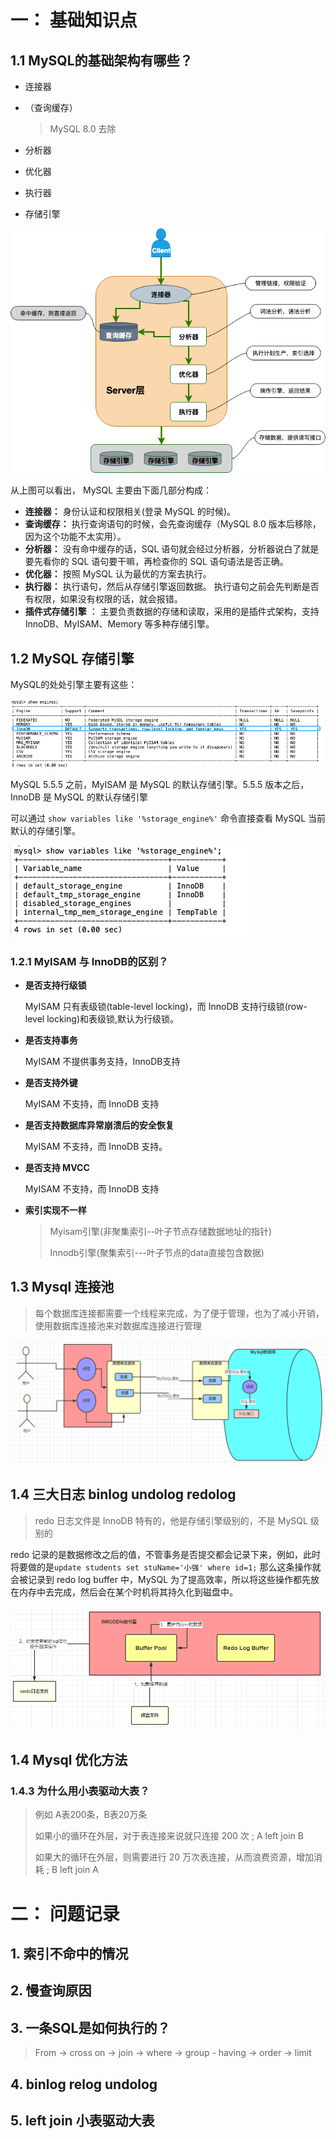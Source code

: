 # 一： 基础知识点

## 1.1 MySQL的基础架构有哪些？

- 连接器

- （查询缓存）

  > MySQL 8.0 去除

- 分析器

- 优化器

- 执行器

- 存储引擎

![13526879-3037b144ed09eb88.png](../images/13526879-3037b144ed09eb88.png)

从上图可以看出， MySQL 主要由下面几部分构成：

- **连接器：** 身份认证和权限相关(登录 MySQL 的时候)。
- **查询缓存：** 执行查询语句的时候，会先查询缓存（MySQL 8.0 版本后移除，因为这个功能不太实用）。
- **分析器：** 没有命中缓存的话，SQL 语句就会经过分析器，分析器说白了就是要先看你的 SQL 语句要干嘛，再检查你的 SQL 语句语法是否正确。
- **优化器：** 按照 MySQL 认为最优的方案去执行。
- **执行器：** 执行语句，然后从存储引擎返回数据。 执行语句之前会先判断是否有权限，如果没有权限的话，就会报错。
- **插件式存储引擎** ： 主要负责数据的存储和读取，采用的是插件式架构，支持 InnoDB、MyISAM、Memory 等多种存储引擎。

## 1.2 MySQL 存储引擎

MySQL的处处引擎主要有这些：

![image-20220510105408703.png](../images/image-20220510105408703.png)

MySQL 5.5.5 之前，MyISAM 是 MySQL 的默认存储引擎。5.5.5 版本之后，InnoDB 是 MySQL 的默认存储引擎

可以通过 `show variables like '%storage_engine%'` 命令直接查看 MySQL 当前默认的存储引擎。

![image-20220510105837786.png](../images/image-20220510105837786.png)

### 1.2.1 MyISAM 与 InnoDB的区别？

- **是否支持行级锁**

  MyISAM 只有表级锁(table-level locking)，而 InnoDB 支持行级锁(row-level locking)和表级锁,默认为行级锁。

- **是否支持事务**

  MyISAM 不提供事务支持，InnoDB支持

- **是否支持外键**

  MyISAM 不支持，而 InnoDB 支持

- **是否支持数据库异常崩溃后的安全恢复**

  MyISAM 不支持，而 InnoDB 支持。

- **是否支持 MVCC**

  MyISAM 不支持，而 InnoDB 支持

- **索引实现不一样**

  > Myisam引擎(非聚集索引--叶子节点存储数据地址的指针)
  >
  > Innodb引擎(聚集索引---叶子节点的data直接包含数据)


## 1.3 Mysql 连接池

> 每个数据库连接都需要一个线程来完成，为了便于管理，也为了减小开销，使用数据库连接池来对数据库连接进行管理

![db-mysql-sql-5.png](../images/db-mysql-sql-5.png)

## 1.4 三大日志 binlog undolog redolog

> redo 日志文件是 InnoDB 特有的，他是存储引擎级别的，不是 MySQL 级别的

redo 记录的是数据修改之后的值，不管事务是否提交都会记录下来，例如，此时将要做的是`update students set stuName='小强' where id=1;` 那么这条操作就会被记录到 redo log buffer 中，MySQL 为了提高效率，所以将这些操作都先放在内存中去完成，然后会在某个时机将其持久化到磁盘中。

![db-mysql-sql-11.png](../images/db-mysql-sql-11.png)





## 1.4 Mysql 优化方法

### 1.4.3 为什么用小表驱动大表？

> 例如 A表200条，B表20万条
>
> 如果小的循环在外层，对于表连接来说就只连接 200 次 ; A left join B
>
> 如果大的循环在外层，则需要进行 20 万次表连接，从而浪费资源，增加消耗 ; B left join A

# 二： 问题记录

## 1. 索引不命中的情况

## 2. 慢查询原因

## 3. 一条SQL是如何执行的？

> From -> cross on -> join -> where -> group - having -> order -> limit 

## 4. binlog relog undolog

## 5. left join 小表驱动大表

